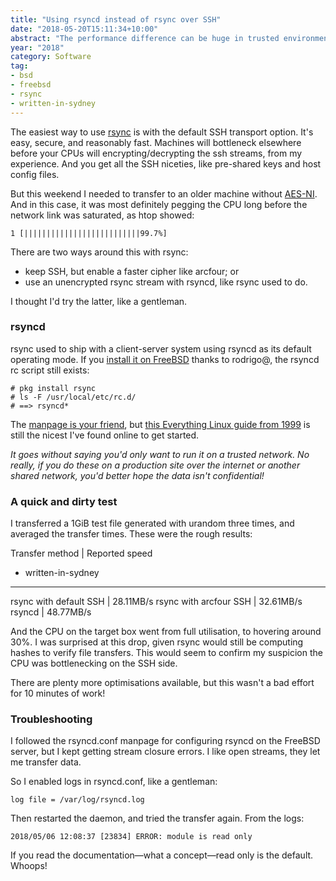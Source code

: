```yaml
---
title: "Using rsyncd instead of rsync over SSH"
date: "2018-05-20T15:11:34+10:00"
abstract: "The performance difference can be huge in trusted environments"
year: "2018"
category: Software
tag:
- bsd
- freebsd
- rsync 
- written-in-sydney
---
```

The easiest way to use [rsync] is with the default SSH transport option. It's easy, secure, and reasonably fast. Machines will bottleneck elsewhere before your CPUs will encrypting/decrypting the ssh streams, from my experience. And you get all the SSH niceties, like pre-shared keys and host config files.

But this weekend I needed to transfer to an older machine without [AES-NI]. And in this case, it was most definitely pegging the CPU long before the network link was saturated, as htop showed:

    1 [||||||||||||||||||||||||||99.7%]

There are two ways around this with rsync:

* keep SSH, but enable a faster cipher like arcfour; or
* use an unencrypted rsync stream with rsyncd, like rsync used to do.

I thought I'd try the latter, like a gentleman.

### rsyncd

rsync used to ship with a client-server system using rsyncd as its default operating mode. If you [install it on FreeBSD] thanks to rodrigo@, the rsyncd rc script still exists:

    # pkg install rsync
    # ls -F /usr/local/etc/rc.d/
    # ==> rsyncd*

The [manpage is your friend], but [this Everything Linux guide from 1999] is still the nicest I've found online to get started.

*It goes without saying you'd only want to run it on a trusted network. No really, if you do these on a production site over the internet or another shared network, you'd better hope the data isn't confidential!*


### A quick and dirty test

I transferred a 1GiB test file generated with urandom three times, and averaged the transfer times. These were the rough results:

Transfer method         | Reported speed
- written-in-sydney
---
rsync with default SSH  | 28.11MB/s
rsync with arcfour SSH  | 32.61MB/s
rsyncd                  | 48.77MB/s

And the CPU on the target box went from full utilisation, to hovering around 30%. I was surprised at this drop, given rsync would still be computing hashes to verify file transfers. This would seem to confirm my suspicion the CPU was bottlenecking on the SSH side.

There are plenty more optimisations available, but this wasn't a bad effort for 10 minutes of work!


### Troubleshooting

I followed the rsyncd.conf manpage for configuring rsyncd on the FreeBSD server, but I kept getting stream closure errors. I like open streams, they let me transfer data.

So I enabled logs in rsyncd.conf, like a gentleman:

    log file = /var/log/rsyncd.log

Then restarted the daemon, and tried the transfer again. From the logs:

    2018/05/06 12:08:37 [23834] ERROR: module is read only

If you read the documentation—what a concept—read only is the default. Whoops!

[rsync]: https://www.rsync.org/
[AES-NI]: https://software.intel.com/en-us/articles/intel-advanced-encryption-standard-instructions-aes-ni "Intel Advanced Encryption Standard Instructions (AES-NI)"
[this Everything Linux guide from 1999]: https://everythinglinux.org/rsync/
[manpage is your friend]: https://download.samba.org/pub/rsync/rsyncd.conf.html
[install it on FreeBSD]: https://www.freshports.org/net/rsync/

